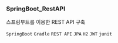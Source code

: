 ### SpringBoot_RestAPI
스프링부트를 이용한 REST API 구축

`SpringBoot`
`Gradle`
`REST API`
`JPA`
`H2`
`JWT`
`junit`
